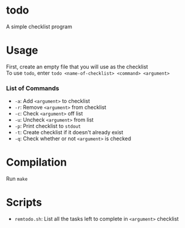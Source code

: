 # todo
A simple checklist program

# Usage
First, create an empty file that you will use as the checklist<br>
To use `todo`, enter `todo <name-of-checklist> <command> <argument>`

### List of Commands
- `-a`: Add `<argument>` to checklist
- `-r`: Remove `<argument>` from checklist
- `-c`: Check `<argument>` off list
- `-u`: Uncheck `<argument>` from list
- `-p`: Print checklist to `stdout`
- `-t`: Create checklist if it doesn't already exist
- `-q`: Check whether or not `<argument>` is checked

# Compilation
Run `make`

# Scripts
- `remtodo.sh`: List all the tasks left to complete in `<argument>` checklist
